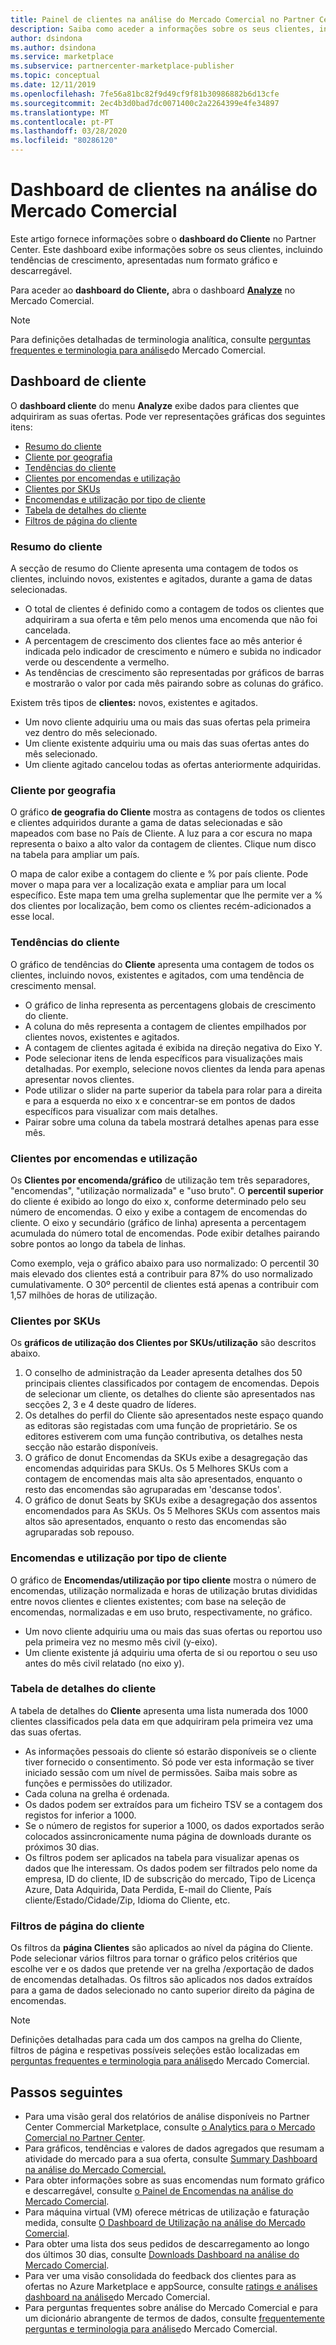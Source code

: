 ```yaml
---
title: Painel de clientes na análise do Mercado Comercial no Partner Center
description: Saiba como aceder a informações sobre os seus clientes, incluindo tendências de crescimento, utilizando o dashboard de clientes na análise do Mercado Comercial.
author: dsindona
ms.author: dsindona
ms.service: marketplace
ms.subservice: partnercenter-marketplace-publisher
ms.topic: conceptual
ms.date: 12/11/2019
ms.openlocfilehash: 7fe56a81bc82f9d49cf9f81b30986882b6d13cfe
ms.sourcegitcommit: 2ec4b3d0bad7dc0071400c2a2264399e4fe34897
ms.translationtype: MT
ms.contentlocale: pt-PT
ms.lasthandoff: 03/28/2020
ms.locfileid: "80286120"
---
```

# <a name="customer-dashboard-in-commercial-marketplace-analytics"></a>Dashboard de clientes na análise do Mercado Comercial

Este artigo fornece informações sobre o **dashboard do Cliente** no Partner Center. Este dashboard exibe informações sobre os seus clientes, incluindo tendências de crescimento, apresentadas num formato gráfico e descarregável.

Para aceder ao **dashboard do Cliente,** abra o dashboard **[Analyze](https://partner.microsoft.com/dashboard/commercial-marketplace/analytics/summary)** no Mercado Comercial.

>[!NOTE]
> Para definições detalhadas de terminologia analítica, consulte [perguntas frequentes e terminologia para análise](./faq-terminology.md)do Mercado Comercial.

## <a name="customer-dashboard"></a>Dashboard de cliente

O **dashboard cliente** do menu **Analyze** exibe dados para clientes que adquiriram as suas ofertas. Pode ver representações gráficas dos seguintes itens:

- [Resumo do cliente](#customer-summary)
- [Cliente por geografia](#customer-by-geography)
- [Tendências do cliente](#customer-trends)
- [Clientes por encomendas e utilização](#customers-by-orders-and-usage)
- [Clientes por SKUs](#customers-by-skus)
- [Encomendas e utilização por tipo de cliente](#orders-and-usage-by-customer-type)
- [Tabela de detalhes do cliente](#customer-details-table)
- [Filtros de página do cliente](#customer-page-filters)

### <a name="customer-summary"></a>Resumo do cliente

A secção de resumo do Cliente apresenta uma contagem de todos os clientes, incluindo novos, existentes e agitados, durante a gama de datas selecionadas.

- O total de clientes é definido como a contagem de todos os clientes que adquiriram a sua oferta e têm pelo menos uma encomenda que não foi cancelada.
- A percentagem de crescimento dos clientes face ao mês anterior é indicada pelo indicador de crescimento e número e subida no indicador verde ou descendente a vermelho.
- As tendências de crescimento são representadas por gráficos de barras e mostrarão o valor por cada mês pairando sobre as colunas do gráfico.

Existem três tipos de **clientes:** novos, existentes e agitados.

- Um novo cliente adquiriu uma ou mais das suas ofertas pela primeira vez dentro do mês selecionado.
- Um cliente existente adquiriu uma ou mais das suas ofertas antes do mês selecionado.
- Um cliente agitado cancelou todas as ofertas anteriormente adquiridas.

### <a name="customer-by-geography"></a>Cliente por geografia

O gráfico **de geografia do Cliente** mostra as contagens de todos os clientes e clientes adquiridos durante a gama de datas selecionadas e são mapeados com base no País de Cliente. A luz para a cor escura no mapa representa o baixo a alto valor da contagem de clientes. Clique num disco na tabela para ampliar um país.

O mapa de calor exibe a contagem do cliente e % por país cliente. Pode mover o mapa para ver a localização exata e ampliar para um local específico. Este mapa tem uma grelha suplementar que lhe permite ver a % dos clientes por localização, bem como os clientes recém-adicionados a esse local.

### <a name="customer-trends"></a>Tendências do cliente

O gráfico de tendências do **Cliente** apresenta uma contagem de todos os clientes, incluindo novos, existentes e agitados, com uma tendência de crescimento mensal.

- O gráfico de linha representa as percentagens globais de crescimento do cliente.
- A coluna do mês representa a contagem de clientes empilhados por clientes novos, existentes e agitados.
- A contagem de clientes agitada é exibida na direção negativa do Eixo Y.
- Pode selecionar itens de lenda específicos para visualizações mais detalhadas. Por exemplo, selecione novos clientes da lenda para apenas apresentar novos clientes.
- Pode utilizar o slider na parte superior da tabela para rolar para a direita e para a esquerda no eixo x e concentrar-se em pontos de dados específicos para visualizar com mais detalhes.
- Pairar sobre uma coluna da tabela mostrará detalhes apenas para esse mês.

### <a name="customers-by-orders-and-usage"></a>Clientes por encomendas e utilização

Os **Clientes por encomenda/gráfico** de utilização tem três separadores, "encomendas", "utilização normalizada" e "uso bruto". O **percentil superior** do cliente é exibido ao longo do eixo x, conforme determinado pelo seu número de encomendas. O eixo y exibe a contagem de encomendas do cliente. O eixo y secundário (gráfico de linha) apresenta a percentagem acumulada do número total de encomendas. Pode exibir detalhes pairando sobre pontos ao longo da tabela de linhas.

Como exemplo, veja o gráfico abaixo para uso normalizado: O percentil 30 mais elevado dos clientes está a contribuir para 87% do uso normalizado cumulativamente. O 30º percentil de clientes está apenas a contribuir com 1,57 milhões de horas de utilização.

### <a name="customers-by-skus"></a>Clientes por SKUs

Os **gráficos de utilização dos Clientes por SKUs/utilização** são descritos abaixo.

1. O conselho de administração da Leader apresenta detalhes dos 50 principais clientes classificados por contagem de encomendas. Depois de selecionar um cliente, os detalhes do cliente são apresentados nas secções 2, 3 e 4 deste quadro de líderes.
2. Os detalhes do perfil do Cliente são apresentados neste espaço quando as editoras são registadas com uma função de proprietário. Se os editores estiverem com uma função contributiva, os detalhes nesta secção não estarão disponíveis.
3. O gráfico de donut Encomendas da SKUs exibe a desagregação das encomendas adquiridas para SKUs. Os 5 Melhores SKUs com a contagem de encomendas mais alta são apresentados, enquanto o resto das encomendas são agruparadas em 'descanse todos'.
4. O gráfico de donut Seats by SKUs exibe a desagregação dos assentos encomendados para As SKUs. Os 5 Melhores SKUs com assentos mais altos são apresentados, enquanto o resto das encomendas são agruparadas sob repouso.

### <a name="orders-and-usage-by-customer-type"></a>Encomendas e utilização por tipo de cliente

O gráfico de **Encomendas/utilização por tipo cliente** mostra o número de encomendas, utilização normalizada e horas de utilização brutas divididas entre novos clientes e clientes existentes; com base na seleção de encomendas, normalizadas e em uso bruto, respectivamente, no gráfico.

- Um novo cliente adquiriu uma ou mais das suas ofertas ou reportou uso pela primeira vez no mesmo mês civil (y-eixo).
- Um cliente existente já adquiriu uma oferta de si ou reportou o seu uso antes do mês civil relatado (no eixo y).

### <a name="customer-details-table"></a>Tabela de detalhes do cliente

A tabela de detalhes do **Cliente** apresenta uma lista numerada dos 1000 clientes classificados pela data em que adquiriram pela primeira vez uma das suas ofertas.

- As informações pessoais do cliente só estarão disponíveis se o cliente tiver fornecido o consentimento. Só pode ver esta informação se tiver iniciado sessão com um nível de permissões. Saiba mais sobre as funções e permissões do utilizador.
- Cada coluna na grelha é ordenada.
- Os dados podem ser extraídos para um ficheiro TSV se a contagem dos registos for inferior a 1000.
- Se o número de registos for superior a 1000, os dados exportados serão colocados assincronicamente numa página de downloads durante os próximos 30 dias.
- Os filtros podem ser aplicados na tabela para visualizar apenas os dados que lhe interessam. Os dados podem ser filtrados pelo nome da empresa, ID do cliente, ID de subscrição do mercado, Tipo de Licença Azure, Data Adquirida, Data Perdida, E-mail do Cliente, País cliente/Estado/Cidade/Zip, Idioma do Cliente, etc.

### <a name="customer-page-filters"></a>Filtros de página do cliente

Os filtros da **página Clientes** são aplicados ao nível da página do Cliente. Pode selecionar vários filtros para tornar o gráfico pelos critérios que escolhe ver e os dados que pretende ver na grelha /exportação de dados de encomendas detalhadas. Os filtros são aplicados nos dados extraídos para a gama de dados selecionado no canto superior direito da página de encomendas.

>[!NOTE]
> Definições detalhadas para cada um dos campos na grelha do Cliente, filtros de página e respetivas possíveis seleções estão localizadas em [perguntas frequentes e terminologia para análise](./faq-terminology.md)do Mercado Comercial.

## <a name="next-steps"></a>Passos seguintes

- Para uma visão geral dos relatórios de análise disponíveis no Partner Center Commercial Marketplace, consulte [o Analytics para o Mercado Comercial no Partner Center](./analytics.md).
- Para gráficos, tendências e valores de dados agregados que resumam a atividade do mercado para a sua oferta, consulte [Summary Dashboard na análise do Mercado Comercial.](./summary-dashboard.md)
- Para obter informações sobre as suas encomendas num formato gráfico e descarregável, consulte [o Painel de Encomendas na análise do Mercado Comercial](./orders-dashboard.md).
- Para máquina virtual (VM) oferece métricas de utilização e faturação medida, consulte [O Dashboard de Utilização na análise do Mercado Comercial](./usage-dashboard.md).
- Para obter uma lista dos seus pedidos de descarregamento ao longo dos últimos 30 dias, consulte [Downloads Dashboard na análise do Mercado Comercial](./downloads-dashboard.md).
- Para ver uma visão consolidada do feedback dos clientes para as ofertas no Azure Marketplace e appSource, consulte [ratings e análises dashboard na análise](./ratings-reviews.md)do Mercado Comercial.
- Para perguntas frequentes sobre análise do Mercado Comercial e para um dicionário abrangente de termos de dados, consulte [frequentemente perguntas e terminologia para análise](./faq-terminology.md)do Mercado Comercial.
